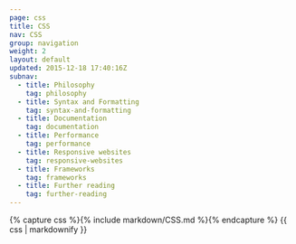 ```yaml
---
page: css
title: CSS
nav: CSS
group: navigation
weight: 2
layout: default
updated: 2015-12-18 17:40:16Z
subnav:
  - title: Philosophy
    tag: philosophy
  - title: Syntax and Formatting
    tag: syntax-and-formatting
  - title: Documentation
    tag: documentation
  - title: Performance
    tag: performance
  - title: Responsive websites
    tag: responsive-websites
  - title: Frameworks
    tag: frameworks
  - title: Further reading
    tag: further-reading
---
```


<div class="docs-section">
		{% capture css %}{% include markdown/CSS.md %}{% endcapture %}
		{{ css | markdownify }}
</div>
